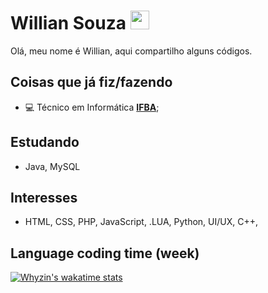 
# Willian Souza <img src="https://raw.githubusercontent.com/iampavangandhi/iampavangandhi/master/gifs/Hi.gif" width="30px">



Olá, meu nome é Willian,
aqui compartilho alguns códigos.

## Coisas que já fiz/fazendo
* 💻 Técnico em Informática **[IFBA](https://portal.ifba.edu.br/)**;

## Estudando
* Java, MySQL

## Interesses
* HTML, CSS, PHP, JavaScript, .LUA, Python, UI/UX, C++,

## Language coding time (week)

[![Whyzin's wakatime stats](https://github-readme-stats.vercel.app/api/wakatime?username=@williansz&theme=dark)](https://github.com/anuraghazra/github-readme-stats)

